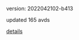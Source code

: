version: 2022042102-b413

updated 165 avds

[details](https://github.com/0x74f917491bfa7ebfa379/ali_avd_db/blob/master/change_log/2022/04/21/02/b413.txt)